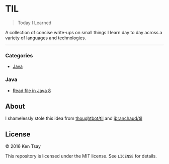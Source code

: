 # TIL
> Today I Learned

A collection of concise write-ups on small things I learn day to day across a
variety of languages and technologies.

---

### Categories

* [Java](#Java)


### Java

- [Read file in Java 8](Java/read-file-java8.md)

## About

I shamelessly stole this idea from [thoughtbot/til](https://github.com/thoughtbot/til) and [jbranchaud/til](https://github.com/jbranchaud/til)

## License

&copy; 2016 Ken Tsay

This repository is licensed under the MIT license. See `LICENSE` for details.
